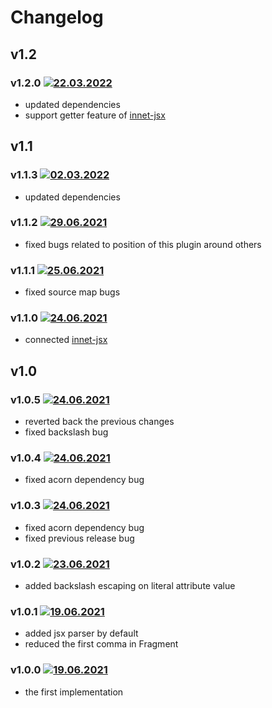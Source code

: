 # Changelog

## v1.2

### v1.2.0 [![22.03.2022](https://img.shields.io/date/1647978960)](https://github.com/d8corp/rollup-plugin-innet-jsx/tree/v1.2.0)
- updated dependencies
- support getter feature of [innet-jsx](https://www.npmjs.com/package/innet-jsx)

## v1.1

### v1.1.3 [![02.03.2022](https://img.shields.io/date/1646170909)](https://github.com/d8corp/rollup-plugin-innet-jsx/tree/v1.1.3)
- updated dependencies

### v1.1.2 [![29.06.2021](https://img.shields.io/date/1624915944)](https://github.com/d8corp/rollup-plugin-innet-jsx/tree/v1.1.2)
- fixed bugs related to position of this plugin around others

### v1.1.1 [![25.06.2021](https://img.shields.io/date/1624633640)](https://github.com/d8corp/rollup-plugin-innet-jsx/tree/v1.1.1)
- fixed source map bugs

### v1.1.0 [![24.06.2021](https://img.shields.io/date/1624564003)](https://github.com/d8corp/rollup-plugin-innet-jsx/tree/v1.1.0)
- connected [innet-jsx](https://www.npmjs.com/package/innet-jsx)

## v1.0

### v1.0.5 [![24.06.2021](https://img.shields.io/date/1624490718)](https://github.com/d8corp/rollup-plugin-innet-jsx/tree/v1.0.5)
- reverted back the previous changes
- fixed backslash bug

### v1.0.4 [![24.06.2021](https://img.shields.io/date/1624489837)](https://github.com/d8corp/rollup-plugin-innet-jsx/tree/v1.0.4)
- fixed acorn dependency bug

### v1.0.3 [![24.06.2021](https://img.shields.io/date/1624486977)](https://github.com/d8corp/rollup-plugin-innet-jsx/tree/v1.0.3)
- fixed acorn dependency bug
- fixed previous release bug

### v1.0.2 [![23.06.2021](https://img.shields.io/date/1624481216)](https://github.com/d8corp/rollup-plugin-innet-jsx/tree/v1.0.2)
- added backslash escaping on literal attribute value

### v1.0.1 [![19.06.2021](https://img.shields.io/date/1624106151)](https://github.com/d8corp/rollup-plugin-innet-jsx/tree/v1.0.1)
- added jsx parser by default
- reduced the first comma in Fragment

### v1.0.0 [![19.06.2021](https://img.shields.io/date/1624103838)](https://github.com/d8corp/rollup-plugin-innet-jsx/tree/v1.0.0)
- the first implementation
